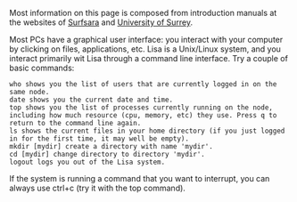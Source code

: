 
Most information on this page is composed from introduction manuals at the websites of [Surfsara](https://userinfo.surfsara.nl/systems/lisa/getting-started) and [University of Surrey](http://www.ee.surrey.ac.uk/Teaching/Unix/).


Most PCs have a graphical user interface: you interact with your computer by clicking on files, applications, etc. Lisa is a Unix/Linux system, and you interact primarily wit Lisa through a command line interface. Try a couple of basic commands:

    who shows you the list of users that are currently logged in on the same node.
    date shows you the current date and time.
    top shows you the list of processes currently running on the node, including how much resource (cpu, memory, etc) they use. Press q to return to the command line again.
    ls shows the current files in your home directory (if you just logged in for the first time, it may well be empty).
    mkdir [mydir] create a directory with name 'mydir'.
    cd [mydir] change directory to directory 'mydir'.
    logout logs you out of the Lisa system.

If the system is running a command that you want to interrupt, you can always use ctrl+c (try it with the top command).

